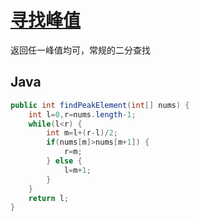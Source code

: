 # [寻找峰值](https://leetcode-cn.com/problems/find-peak-element/)

返回任一峰值均可，常规的二分查找

## Java
```java
public int findPeakElement(int[] nums) {
    int l=0,r=nums.length-1;
    while(l<r) {
        int m=l+(r-l)/2;
        if(nums[m]>nums[m+1]) {
            r=m;
        } else {
            l=m+1;
        }
    }
    return l;
}
```
